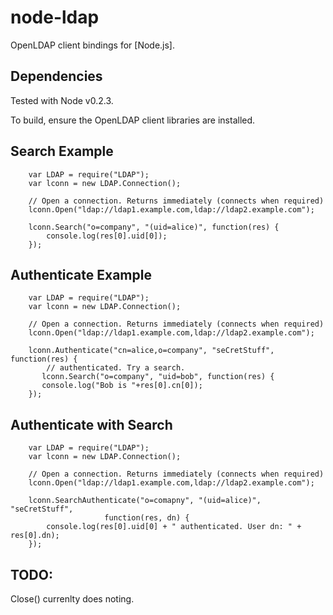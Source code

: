 node-ldap
=========

OpenLDAP client bindings for [Node.js].

Dependencies
------------

Tested with Node v0.2.3.

To build, ensure the OpenLDAP client libraries are installed.

Search Example
--------------

        var LDAP = require("LDAP");
        var lconn = new LDAP.Connection();
        
        // Open a connection. Returns immediately (connects when required)
        lconn.Open("ldap://ldap1.example.com,ldap://ldap2.example.com");

        lconn.Search("o=company", "(uid=alice)", function(res) {
            console.log(res[0].uid[0]);
        }); 

Authenticate Example
--------------------

        var LDAP = require("LDAP");
        var lconn = new LDAP.Connection();

        // Open a connection. Returns immediately (connects when required)
        lconn.Open("ldap://ldap1.example.com,ldap://ldap2.example.com");

        lconn.Authenticate("cn=alice,o=company", "seCretStuff", function(res) {
            // authenticated. Try a search.
           lconn.Search("o=company", "uid=bob", function(res) {
           console.log("Bob is "+res[0].cn[0]);
        });                                        

Authenticate with Search
------------------------

        var LDAP = require("LDAP");
        var lconn = new LDAP.Connection();

        // Open a connection. Returns immediately (connects when required)
        lconn.Open("ldap://ldap1.example.com,ldap://ldap2.example.com");

        lconn.SearchAuthenticate("o=comapny", "(uid=alice)", "seCretStuff",
                         function(res, dn) {
            console.log(res[0].uid[0] + " authenticated. User dn: " + res[0].dn);
        });


TODO:
-----

Close() currenlty does noting.
